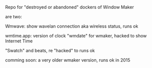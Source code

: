 Repo for "destroyed or abandoned" dockers of Window Maker

are two:

Wmwave: show wavelan connection aka wireless status, runs ok

wmtime.app: version of clock "wmdate" for wmaker, hacked to show Internet Time

"Swatch" and beats, re "hacked" to runs ok

comming soon: a very older wmaker version, runs ok in 2015